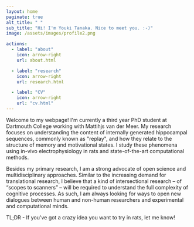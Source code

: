 ```yaml
---
layout: home
paginate: true
alt_title: " "
sub_title: "Hi! I'm Youki Tanaka. Nice to meet you. :-)"
image: /assets/images/profile2.png

actions:
  - label: "about"
    icon: arrow-right
    url: about.html

  - label: "research"
    icon: arrow-right
    url: research.html

  - label: "CV"
    icon: arrow-right
    url: "cv.html"
---
```


Welcome to my webpage! I'm currently a third year PhD student at Dartmouth College working with Mattihjs van der Meer. My research focuses on understanding the content of internally generated hippocampal sequences, commonly known as "replay", and how they relate to the structure of memory and motivational states. I study these phenomena using in-vivo electrophysiology in rats and state-of-the-art computational methods.

Besides my primary research, I am a strong advocate of open science and multidisciplinary approaches. Similar to the increasing demand for translational research, I believe that a kind of intersectional research – of “scopes to scanners” – will be required to understand the full complexity of cognitive processes. As such, I am always looking for ways to open new dialogues between human and non-human researchers and experimental and computational minds.  

TL;DR - If you've got a crazy idea you want to try in rats, let me know!
